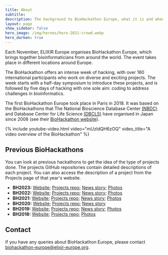 ```yaml
---
title: About
subtitle: 
description: The background to BioHackathon Europe, what it is and when it happens.
layout: page
show_sidebar: false
hero_image: /img/heroes/hero-2021-crowd.webp
hero_darken: true
---
```


Each November, ELIXIR Europe organises BioHackathon Europe, which brings together bioinformaticians from around the world. The event takes place in different locations around Europe.

The BioHackathon offers an intense week of hacking, with over 160 international participants who work on diverse and exciting projects. The week starts with a half-day symposium to introduce these projects, and is followed by five days of hacking with one sole aim: coding to address challenges in bioinformatics.

The first BioHackathon Europe took place in Paris in 2018. It was based on the BioHackathons that The National Bioscience Database Center [(NBDC)](https://biosciencedbc.jp/?lng=en) and Database Center for Life Science [(DBCLS)](https://dbcls.rois.ac.jp/index-en.html) have organised in Japan since 2008 (see their [BioHackathon website](http://www.biohackathon.org/)).

{% include youtube-video.html video="mUzIdQH6zOQ" video_title="A video overview of the BioHackathon" %}
 
## Previous BioHackathons
You can look at previous hackathons to get the idea of the type of projects done. The projects GitHub repositories contain detailed descriptions of each project. You can also access the description of a project from the Projects page of that year's website.

*   **BH2023:** [Website](https://2023.biohackathon-europe.org); [Projects repo](https://github.com/elixir-europe/biohackathon-projects-2023); [News story](https://elixir-europe.org/news/biohack2023); [Photos](https://www.flickr.com/photos/elixir-europe/albums/72177720312705782)
*   **BH2022:** [Website](https://2022.biohackathon-europe.org); [Projects repo](https://github.com/elixir-europe/biohackathon-projects-2022); [News story](https://elixir-europe.org/news/biohack2022); [Photos](https://www.flickr.com/photos/elixir-europe/albums/72177720303911368)
*   **BH2021:** [Website](https://2021.biohackathon-europe.org); [Projects repo](https://github.com/elixir-europe/BioHackathon-projects-2021); [News story](https://elixir-europe.org/news/hybrid-biohackathon); [Photos](https://www.flickr.com/photos/elixir-europe/albums/72157720142412708)
*   **BH2020:** [Website](https://2020.biohackathon-europe.org/); [Projects repo](https://github.com/elixir-europe/BioHackathon-projects-2020); [News story](https://elixir-europe.org/news/first-virtual-biohackathon-europe-success)
*   **BH2019:** [Website](https://2019.biohackathon-europe.org/); [Projects repo](https://github.com/elixir-europe/BioHackathon-projects-2019); [News story](https://elixir-europe.org/news/hackers-meet-develop-life-science-resources); [Photos](https://www.flickr.com/photos/elixir-europe/albums/72157712057713728)
*   **BH2018:** [Website](https://2018.biohackathon-europe.org/); [Projects repo](https://github.com/elixir-europe/bh2018paris); [Photos](https://www.flickr.com/photos/elixir-europe/albums/72157710113824772)

## Contact
If you have any queries about BioHackathon Europe, please contact <biohackathon-europe@elixir-europe.org>.
